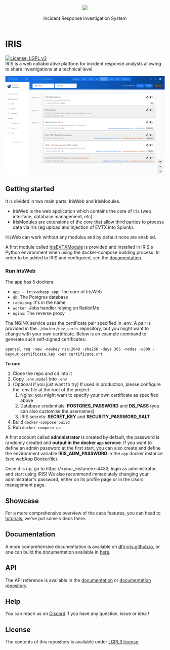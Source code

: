
<p align="center">
    <img src="source/app/static/assets/img/logo.ico" />
</p>

<p align="center">
  Incident Response Investigation System
  <br>
  <br>
</p>

# IRIS

[![License: LGPL v3](https://img.shields.io/badge/License-LGPL_v3-blue.svg)](./LICENSE.txt)   
IRIS is a web collaborative platform for incident response analysts allowing to share investigations at a technical level. 

![demo_timeline](img/demo_timeline.png)

## Getting started
It is divided in two main parts, IrisWeb and IrisModules.   
 - IrisWeb is the web application which contains the core of
Iris (web interface, database management, etc). 
 - IrisModules are extensions of the core that allow third parties to process
data via Iris (eg upload and injection of EVTX into Splunk). 
 
IrisWeb can work without any modules and by default none are enabled.  

A first module called [IrisEVTXModule](https://github.com/dfir-iris/iris-evtx-module) is provided and installed in 
IRIS's Python environment when using the docker-compose building process. 
In order to be added to IRIS and configured, see the [documentation](https://dfir-iris.github.io).

### Run IrisWeb 
The app has 5 dockers: 
- `app - iriswebapp_app`: The core of IrisWeb 
- `db`: The Postgres database 
- `rabbitmq`: It's in the name 
- `worker`: Jobs handler relying on RabbitMq 
- `nginx`: The reverse proxy

The NGINX service uses the certificate pair specified in .env. A pair is provided 
in the `./docker/dev_certs` repository, but you might want to change with your own certificate.
Below is an example command to generate such self-signed certificates:
``` 
openssl req -new -newkey rsa:2048 -sha256 -days 365 -nodes -x509 -keyout certificate.key -out certificate.crt
```

**To run:**
1. Clone the repo and cd into it
2. Copy `.env.model` into `.env`
3. (Optional if you just want to try) If used in production, please configure the .env file at 
the root of the project:
   1. Nginx: you might want to specify your own certificate as specified above
   2. Database credentials: **POSTGRES_PASSWORD** and **DB_PASS** (you can also customise the usernames)
   3. IRIS secrets: **SECRET_KEY** and **SECURITY_PASSWORD_SALT**
4. Build `docker-compose build`
5. Run `docker-compose up` 

A first account called **administrator** is created by default, the password is randomly 
created and **output in the docker `app` service**. If you want to define an admin password
at the first start, you can also create and define the environment variable **IRIS_ADM_PASSWORD**
in the `app` docker instance (see [webApp Dockerfile](./docker/webApp/Dockerfile)).

Once it is up, go to https://<your_instance>:4433, login as administrator, and start using IRIS!
We also recommend immediately changing your administrator's password, either on its profile page or in the *Users* management page.

## Showcase
For a more comprehensive overview of the case features, 
you can head to [tutorials](https://dfir-iris.github.io/operations/tutorials.html), we've put some videos there.  


## Documentation

A more comprehensive documentation is available on [dfir-iris.github.io](https://dfir-iris.github.io), or one can build 
the documentation available in [here](https://github.com/dfir-iris/iris-doc-src).

## API

The API reference is available in the [documentation](https://dfir-iris.github.io) or [documentation repository](https://github.com/dfir-iris/iris-doc-src).

## Help 

You can reach us on [Discord](https://discord.gg/fwuXkpBHGz) if you have any question, issue or idea !

## License

The contents of this repository is available under [LGPL3 license](LICENSE.txt).

